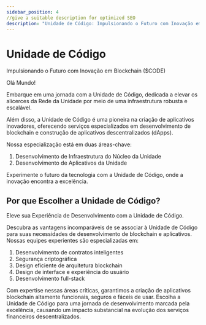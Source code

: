 ```yaml
---
sidebar_position: 4
//give a suitable description for optimized SEO
description: "Unidade de Código: Impulsionando o Futuro com Inovação em Blockchain."
---
```


# Unidade de Código

Impulsionando o Futuro com Inovação em Blockchain ($CODE)

Olá Mundo!

Embarque em uma jornada com a Unidade de Código, dedicada a elevar os alicerces da Rede da Unidade por meio de uma infraestrutura robusta e escalável.

Além disso, a Unidade de Código é uma pioneira na criação de aplicativos inovadores, oferecendo serviços especializados em desenvolvimento de blockchain e construção de aplicativos descentralizados (dApps).

Nossa especialização está em duas áreas-chave:

1. Desenvolvimento de Infraestrutura do Núcleo da Unidade
2. Desenvolvimento de Aplicativos da Unidade

Experimente o futuro da tecnologia com a Unidade de Código, onde a inovação encontra a excelência.

## Por que Escolher a Unidade de Código?

Eleve sua Experiência de Desenvolvimento com a Unidade de Código.

Descubra as vantagens incomparáveis de se associar à Unidade de Código para suas necessidades de desenvolvimento de blockchain e aplicativos. Nossas equipes experientes são especializadas em:

1. Desenvolvimento de contratos inteligentes
2. Segurança criptográfica
3. Design eficiente de arquitetura blockchain
4. Design de interface e experiência do usuário
5. Desenvolvimento full-stack

Com expertise nessas áreas críticas, garantimos a criação de aplicativos blockchain altamente funcionais, seguros e fáceis de usar.
Escolha a Unidade de Código para uma jornada de desenvolvimento marcada pela excelência, causando um impacto substancial na evolução dos serviços financeiros descentralizados.
